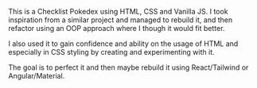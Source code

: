 This is a Checklist Pokedex using HTML, CSS and Vanilla JS. I took inspiration from a similar project and managed to rebuild it, and then refactor using an OOP approach where I though it would fit better.

I also used it to gain confidence and ability on the usage of HTML and especially in CSS styling by creating and experimenting with it.

The goal is to perfect it and then maybe rebuild it using React/Tailwind or Angular/Material.
